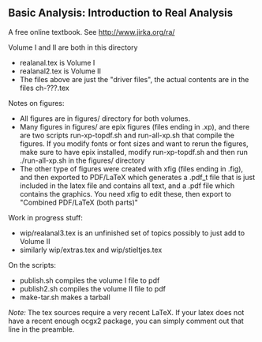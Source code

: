 Basic Analysis: Introduction to Real Analysis
---------------------------------------------

A free online textbook.  See http://www.jirka.org/ra/

Volume I and II are both in this directory

* realanal.tex is Volume I
* realanal2.tex is Volume II
* The files above are just the "driver files", the actual contents are in the files ch-???.tex

Notes on figures:

* All figures are in figures/ directory for both volumes.
* Many figures in figures/ are epix figures (files ending in .xp), and there
  are two scripts run-xp-topdf.sh and run-all-xp.sh that compile the figures.
  If you modify fonts or font sizes and want to rerun the figures, make sure to
  have epix installed, modify run-xp-topdf.sh and then run ./run-all-xp.sh in
  the figures/ directory
* The other type of figures were created with xfig (files ending in .fig), and
  then exported to PDF/LaTeX which generates a .pdf_t file that is just included
  in the latex file and contains all text, and a .pdf file which contains the
  graphics.  You need xfig to edit these, then export to
  "Combined PDF/LaTeX (both parts)"

Work in progress stuff:

* wip/realanal3.tex is an unfinished set of topics possibly to just add to Volume II
* similarly wip/extras.tex and wip/stieltjes.tex

On the scripts:

* publish.sh compiles the volume I file to pdf
* publish2.sh compiles the volume II file to pdf
* make-tar.sh makes a tarball

*Note:* The tex sources require a very recent LaTeX.  If your latex does not
have a recent enough ocgx2 package, you can simply comment out that line in
the preamble.
